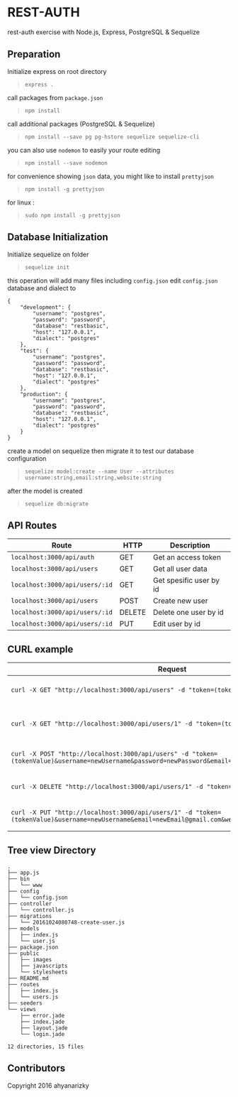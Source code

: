 # REST-AUTH
rest-auth exercise with Node.js, Express, PostgreSQL & Sequelize

## Preparation
Initialize express on root directory
> `express .`

call packages from `package.json`

> `npm install`

call additional packages (PostgreSQL & Sequelize)

> `npm install --save pg pg-hstore sequelize sequelize-cli`

you can also use `nodemon` to easily your route editing

> `npm install --save nodemon`

for convenience showing `json` data, you might like to install `prettyjson`

> `npm install -g prettyjson`

for linux :
> `sudo npm install -g prettyjson`

## Database Initialization

Initialize sequelize on folder
> `sequelize init`

this operation will add many files including `config.json`
edit `config.json` database and dialect to

```
{
    "development": {
        "username": "postgres",
        "password": "password",
        "database": "restbasic",
        "host": "127.0.0.1",
        "dialect": "postgres"
    },
    "test": {
        "username": "postgres",
        "password": "password",
        "database": "restbasic",
        "host": "127.0.0.1",
        "dialect": "postgres"
    },
    "production": {
        "username": "postgres",
        "password": "password",
        "database": "restbasic",
        "host": "127.0.0.1",
        "dialect": "postgres"
    }
}
```
create a model on sequelize then migrate it to test our database configuration
> `sequelize model:create --name User --attributes username:string,email:string,website:string`

after the model is created
> `sequelize db:migrate`

## API Routes
Route | HTTP | Description |
------|------|------------|
`localhost:3000/api/auth` | GET | Get an access token
`localhost:3000/api/users` | GET | Get all user data
`localhost:3000/api/users/:id` | GET | Get spesific user by id
`localhost:3000/api/users` | POST | Create new user
`localhost:3000/api/users/:id` | DELETE | Delete one user by id
`localhost:3000/api/users/:id` | PUT | Edit user by id

## CURL example
Request | Action |  
------|------|
`curl -X GET "http://localhost:3000/api/users" -d "token=(tokenValue)"` | Get all user data
`curl -X GET "http://localhost:3000/api/users/1" -d "token=(tokenValue)"` | Get user data id 1
`curl -X POST "http://localhost:3000/api/users" -d "token=(tokenValue)&username=newUsername&password=newPassword&email=newEmail&website=newWebsite"`|  Create new user
`curl -X DELETE "http://localhost:3000/api/users/1" -d "token=(tokenValue)"` | Delete user id 1
`curl -X PUT "http://localhost:3000/api/users/1" -d "token=(tokenValue)&username=newUsername&email=newEmail@gmail.com&website=newWebsite.com"` | Edit user id 1

## Tree view Directory
```
.
├── app.js
├── bin
│   └── www
├── config
│   └── config.json
├── controller
│   └── controller.js
├── migrations
│   └── 20161024080748-create-user.js
├── models
│   ├── index.js
│   └── user.js
├── package.json
├── public
│   ├── images
│   ├── javascripts
│   └── stylesheets
├── README.md
├── routes
│   ├── index.js
│   └── users.js
├── seeders
└── views
    ├── error.jade
    ├── index.jade
    ├── layout.jade
    └── login.jade

12 directories, 15 files
```

## Contributors
Copyright 2016 ahyanarizky
